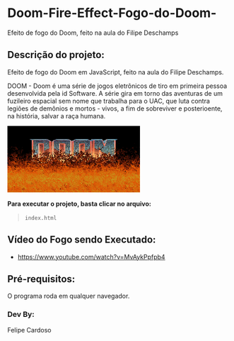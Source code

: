 # Doom-Fire-Effect-Fogo-do-Doom-
Efeito de fogo do Doom, feito na aula do Filipe Deschamps


## Descrição do projeto:
Efeito de fogo do Doom em JavaScript, feito na aula do Filipe Deschamps.

DOOM - Doom é uma série de jogos eletrônicos de tiro em primeira pessoa desenvolvida pela id Software. A série gira em torno das aventuras de um fuzileiro espacial sem nome que trabalha para o UAC, que luta contra legiões de demônios e mortos - vivos, a fim de sobreviver e posterioente, na história, salvar a raça humana.

![imagem](fogo.png)


**Para executar o projeto, basta clicar no arquivo:**
> `index.html` 

## Vídeo do Fogo sendo Executado:
- https://www.youtube.com/watch?v=MvAykPpfpb4

## Pré-requisitos:
O programa roda em qualquer navegador.


### Dev By:
Felipe Cardoso

